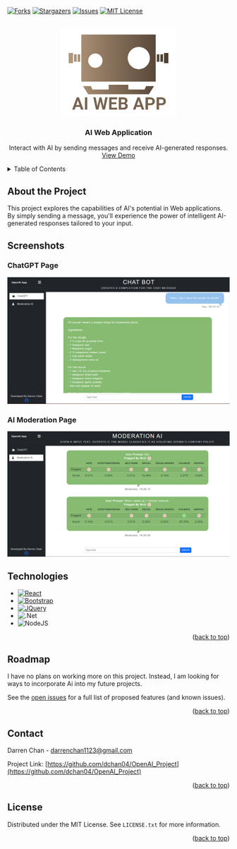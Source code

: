 <a name="readme-top"></a>

[![Forks][forks-shield]][forks-url]
[![Stargazers][stars-shield]][stars-url]
[![Issues][issues-shield]][issues-url]
[![MIT License][license-shield]][license-url]

<!-- PROJECT LOGO -->
<br />
<div align="center">
  <a href="https://github.com/dchan04/OpenAI_Project">
    <img src="images/projectlogo.png" alt="Logo" width="auto" height="200">
  </a>

<h3 align="center">AI Web Application</h3>

  <p align="center">
    Interact with AI by sending messages and receive AI-generated responses.
    <br />
    <a href="https://dchan04aiapp.onrender.com">View Demo</a>
  </p>
</div>

<!-- TABLE OF CONTENTS -->
<details>
  <summary>Table of Contents</summary>
  <ol>
    <li><a href="#about-the-project">About The Project</a></li>
    <li><a href="#screenshots">Screenshots</a></li>
    <li><a href="#technologies">Technologies</a></li>
    <li><a href="#roadmap">Roadmap</a></li>
    <li><a href="#contact">Contact</a></li>
    <li><a href="#license">License</a></li>
  </ol>
</details>

<!-- ABOUT THE PROJECT -->

## About the Project

This project explores the capabilities of AI's
potential in Web applications. By simply sending a
message, you'll experience the power of intelligent
AI-generated responses tailored to your input.

## Screenshots

### ChatGPT Page

[![Home page][homepage]](https://dchan04.github.io/OpenAI_Project/)

### AI Moderation Page

[![Table][table]](https://dchan04.github.io/OpenAI_Projecttats)

<!-- Built with  -->

## Technologies

-   [![React][React.js]][React-url]
-   [![Bootstrap][Bootstrap.com]][Bootstrap-url]
-   [![JQuery][JQuery.com]][JQuery-url]
-   ![.Net][ASP.Net]
-   ![NodeJS][Node.js]

<p align="right">(<a href="#readme-top">back to top</a>)</p>

<!-- ROADMAP -->

## Roadmap

I have no plans on working more on this project. Instead, I am looking for ways to incorporate Ai into my future projects.

See the [open issues](https://github.com/dchan04/OpenAI_Project/issues) for a full list of proposed features (and known issues).

<p align="right">(<a href="#readme-top">back to top</a>)</p>

<!-- CONTACT -->

## Contact

Darren Chan - darrenchan1123@gmail.com

Project Link: [https://github.com/dchan04/OpenAI_Project](https://github.com/dchan04/OpenAI_Project)

<p align="right">(<a href="#readme-top">back to top</a>)</p>
<!-- LICENSE -->

## License

Distributed under the MIT License. See `LICENSE.txt` for more information.

<p align="right">(<a href="#readme-top">back to top</a>)</p>

<!-- MARKDOWN LINKS & IMAGES -->
<!-- https://www.markdownguide.org/basic-syntax/#reference-style-links -->

[contributors-shield]: https://img.shields.io/github/contributors/dchan04/OpenAI_Project.svg?style=for-the-badge
[contributors-url]: https://github.com/dchan04/OpenAI_Project/graphs/contributors
[forks-shield]: https://img.shields.io/github/forks/dchan04/OpenAI_Project.svg?style=for-the-badge
[forks-url]: https://github.com/dchan04/OpenAI_Project/network/members
[stars-shield]: https://img.shields.io/github/stars/dchan04/OpenAI_Project.svg?style=for-the-badge
[stars-url]: https://github.com/dchan04/OpenAI_Project/stargazers
[issues-shield]: https://img.shields.io/github/issues/dchan04/OpenAI_Project.svg?style=for-the-badge
[issues-url]: https://github.com/dchan04/OpenAI_Project/issues
[license-shield]: https://img.shields.io/github/license/dchan04/OpenAI_Project.svg?style=for-the-badge
[license-url]: https://github.com/dchan04/OpenAI_Project/blob/master/LICENSE.txt
[linkedin-shield]: https://img.shields.io/badge/-LinkedIn-black.svg?style=for-the-badge&logo=linkedin&colorB=555
[linkedin-url]: https://linkedin.com/in/linkedin_username
[homepage]: images/screenshot1.PNG
[table]: images/screenshot2.PNG
[nested-table]: images/screenshot3.PNG
[Next.js]: https://img.shields.io/badge/next.js-000000?style=for-the-badge&logo=nextdotjs&logoColor=white
[Next-url]: https://nextjs.org/
[React.js]: https://img.shields.io/badge/React-20232A?style=for-the-badge&logo=react&logoColor=61DAFB
[React-url]: https://reactjs.org/
[Vue.js]: https://img.shields.io/badge/Vue.js-35495E?style=for-the-badge&logo=vuedotjs&logoColor=4FC08D
[Vue-url]: https://vuejs.org/
[Angular.io]: https://img.shields.io/badge/Angular-DD0031?style=for-the-badge&logo=angular&logoColor=white
[Angular-url]: https://angular.io/
[Svelte.dev]: https://img.shields.io/badge/Svelte-4A4A55?style=for-the-badge&logo=svelte&logoColor=FF3E00
[Svelte-url]: https://svelte.dev/
[Laravel.com]: https://img.shields.io/badge/Laravel-FF2D20?style=for-the-badge&logo=laravel&logoColor=white
[Laravel-url]: https://laravel.com
[Bootstrap.com]: https://img.shields.io/badge/Bootstrap-563D7C?style=for-the-badge&logo=bootstrap&logoColor=white
[Bootstrap-url]: https://getbootstrap.com
[JQuery.com]: https://img.shields.io/badge/jQuery-0769AD?style=for-the-badge&logo=jquery&logoColor=white
[JQuery-url]: https://jquery.com
[SQLite.com]: https://img.shields.io/badge/sqlite-%2307405e.svg?style=for-the-badge&logo=sqlite&logoColor=white
[SQLite-url]: https://www.sqlite.org/index.html
[ASP.Net]: https://img.shields.io/badge/.NET-5C2D91?style=for-the-badge&logo=.net&logoColor=white
[Node.js]: https://img.shields.io/badge/node.js-6DA55F?style=for-the-badge&logo=node.js&logoColor=white

